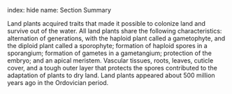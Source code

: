 index: hide
name: Section Summary

Land plants acquired traits that made it possible to colonize land and survive out of the water. All land plants share the following characteristics: alternation of generations, with the haploid plant called a gametophyte, and the diploid plant called a sporophyte; formation of haploid spores in a sporangium; formation of gametes in a gametangium; protection of the embryo; and an apical meristem. Vascular tissues, roots, leaves, cuticle cover, and a tough outer layer that protects the spores contributed to the adaptation of plants to dry land. Land plants appeared about 500 million years ago in the Ordovician period.

